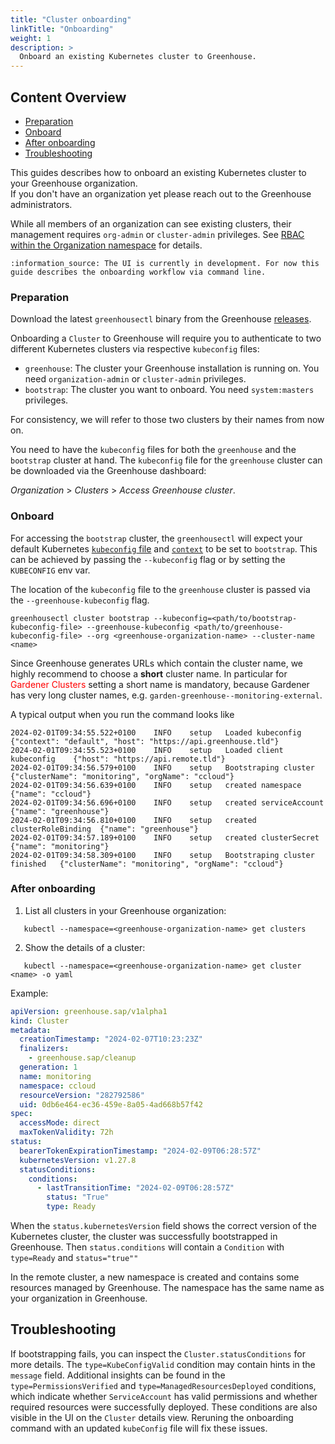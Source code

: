 ```yaml
---
title: "Cluster onboarding"
linkTitle: "Onboarding"
weight: 1
description: >
  Onboard an existing Kubernetes cluster to Greenhouse.
---
```


## Content Overview

- [Preparation](#preparation)
- [Onboard](#onboard)
- [After onboarding](#after-onboarding)
- [Troubleshooting](#troubleshooting)

This guides describes how to onboard an existing Kubernetes cluster to your Greenhouse organization.  
If you don't have an organization yet please reach out to the Greenhouse administrators.

While all members of an organization can see existing clusters, their management requires `org-admin` or
`cluster-admin` privileges. See [RBAC within the Organization namespace](./../../../reference/components/organization/#role-based-access-control-within-the-organization-namespace) for details.

```
:information_source: The UI is currently in development. For now this guide describes the onboarding workflow via command line.
```

### Preparation

Download the latest `greenhousectl` binary from the Greenhouse [releases](https://github.com/cloudoperators/greenhouse/releases).

Onboarding a `Cluster` to Greenhouse will require you to authenticate to two different Kubernetes clusters via respective `kubeconfig` files:

- `greenhouse`: The cluster your Greenhouse installation is running on. You need `organization-admin` or `cluster-admin` privileges.
- `bootstrap`: The cluster you want to onboard. You need `system:masters` privileges.

For consistency, we will refer to those two clusters by their names from now on.

You need to have the `kubeconfig` files for both the `greenhouse` and the `bootstrap` cluster at hand. The `kubeconfig` file for the `greenhouse` cluster can be downloaded via the Greenhouse dashboard:

_Organization_ > _Clusters_ > _Access Greenhouse cluster_.

### Onboard

For accessing the `bootstrap` cluster, the `greenhousectl` will expect your default Kubernetes [`kubeconfig` file](https://kubernetes.io/docs/concepts/configuration/organize-cluster-access-kubeconfig/) and [`context`](https://kubernetes.io/docs/reference/kubectl/generated/kubectl_config/kubectl_config_use-context/) to be set to `bootstrap`. This can be achieved by passing the `--kubeconfig` flag or by setting the `KUBECONFIG` env var.

The location of the `kubeconfig` file to the `greenhouse` cluster is passed via the `--greenhouse-kubeconfig` flag.

```commandline
greenhousectl cluster bootstrap --kubeconfig=<path/to/bootstrap-kubeconfig-file> --greenhouse-kubeconfig <path/to/greenhouse-kubeconfig-file> --org <greenhouse-organization-name> --cluster-name <name>
```

Since Greenhouse generates URLs which contain the cluster name, we highly recommend to choose a **short** cluster name.
In particular for <span style="color:red">Gardener Clusters</span> setting a short name is mandatory, because Gardener has very long cluster names, e.g. `garden-greenhouse--monitoring-external`.

A typical output when you run the command looks like

```commandline
2024-02-01T09:34:55.522+0100	INFO	setup	Loaded kubeconfig	{"context": "default", "host": "https://api.greenhouse.tld"}
2024-02-01T09:34:55.523+0100	INFO	setup	Loaded client kubeconfig	{"host": "https://api.remote.tld"}
2024-02-01T09:34:56.579+0100	INFO	setup	Bootstraping cluster	{"clusterName": "monitoring", "orgName": "ccloud"}
2024-02-01T09:34:56.639+0100	INFO	setup	created namespace	{"name": "ccloud"}
2024-02-01T09:34:56.696+0100	INFO	setup	created serviceAccount	{"name": "greenhouse"}
2024-02-01T09:34:56.810+0100	INFO	setup	created clusterRoleBinding	{"name": "greenhouse"}
2024-02-01T09:34:57.189+0100	INFO	setup	created clusterSecret	{"name": "monitoring"}
2024-02-01T09:34:58.309+0100	INFO	setup	Bootstraping cluster finished	{"clusterName": "monitoring", "orgName": "ccloud"}
```

### After onboarding

1. List all clusters in your Greenhouse organization:

```
   kubectl --namespace=<greenhouse-organization-name> get clusters
```

2. Show the details of a cluster:

```
   kubectl --namespace=<greenhouse-organization-name> get cluster <name> -o yaml
```

Example:

```yaml
apiVersion: greenhouse.sap/v1alpha1
kind: Cluster
metadata:
  creationTimestamp: "2024-02-07T10:23:23Z"
  finalizers:
    - greenhouse.sap/cleanup
  generation: 1
  name: monitoring
  namespace: ccloud
  resourceVersion: "282792586"
  uid: 0db6e464-ec36-459e-8a05-4ad668b57f42
spec:
  accessMode: direct
  maxTokenValidity: 72h
status:
  bearerTokenExpirationTimestamp: "2024-02-09T06:28:57Z"
  kubernetesVersion: v1.27.8
  statusConditions:
    conditions:
      - lastTransitionTime: "2024-02-09T06:28:57Z"
        status: "True"
        type: Ready
```

When the `status.kubernetesVersion` field shows the correct version of the Kubernetes cluster, the cluster was successfully bootstrapped in Greenhouse.
Then `status.conditions` will contain a `Condition` with `type=Ready` and `status="true""`

In the remote cluster, a new namespace is created and contains some resources managed by Greenhouse.
The namespace has the same name as your organization in Greenhouse.

## Troubleshooting

If bootstrapping fails, you can inspect the `Cluster.statusConditions` for more details. The `type=KubeConfigValid` condition may contain hints in the `message` field. Additional insights can be found in the `type=PermissionsVerified` and `type=ManagedResourcesDeployed` conditions, which indicate whether `ServiceAccount` has valid permissions and whether required resources were successfully deployed. These conditions are also visible in the UI on the `Cluster` details view.
Reruning the onboarding command with an updated `kubeConfig` file will fix these issues.
